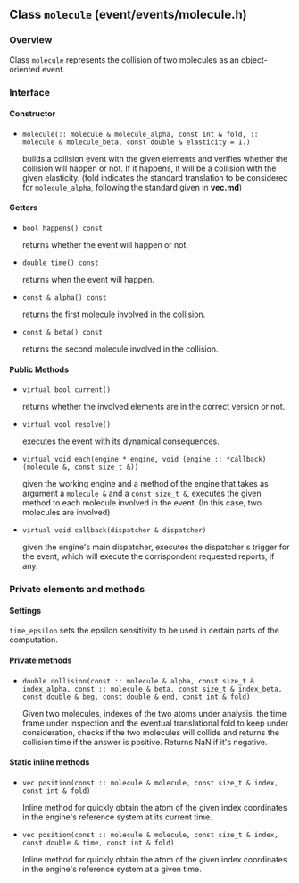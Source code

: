 ## Class `molecule` (event/events/molecule.h)

### Overview

Class `molecule` represents the collision of two molecules as an object-oriented event.

### Interface

#### Constructor

  * `molecule(:: molecule & molecule_alpha, const int & fold, :: molecule & molecule_beta, const double & elasticity = 1.)`

    builds a collision event with the given elements and verifies whether the collision will happen or not. If it happens, it will be a collision with the given elasticity. (fold indicates the standard translation to be considered for `molecule_alpha`, following the standard given in **vec.md**)

#### Getters

  * `bool happens() const`

    returns whether the event will happen or not.

  * `double time() const`

    returns when the event will happen.

  * `const & alpha() const`

    returns the first molecule involved in the collision.

  * `const & beta() const`

    returns the second molecule involved in the collision.

#### Public Methods

  * `virtual bool current()`

    returns whether the involved elements are in the correct version or not.

  * `virtual vool resolve()`

    executes the event with its dynamical consequences.

  * `virtual void each(engine * engine, void (engine :: *callback)(molecule &, const size_t &))`

    given the working engine and a method of the engine that takes as argument a `molecule &` and a `const size_t &`, executes the given method to each molecule involved in the event. (In this case, two molecules are involved)

  * `virtual void callback(dispatcher & dispatcher)`

    given the engine's main dispatcher, executes the dispatcher's trigger for the event, which will execute the corrispondent requested reports, if any.


### Private elements and methods

#### Settings

`time_epsilon` sets the epsilon sensitivity to be used in certain parts of the computation.

#### Private methods

* `double collision(const :: molecule & alpha, const size_t & index_alpha, const :: molecule & beta, const size_t & index_beta, const double & beg, const double & end, const int & fold)`

  Given two molecules, indexes of the two atoms under analysis, the time frame under inspection and the eventual translational fold to keep under consideration, checks if the two molecules will collide and returns the collision time if the answer is positive. Returns NaN if it's negative.

#### Static inline methods

* `vec position(const :: molecule & molecule, const size_t & index, const int & fold)`
  
  Inline method for quickly obtain the atom of the given index coordinates in the engine's reference system at its current time.

* `vec position(const :: molecule & molecule, const size_t & index, const double & time, const int & fold)`

  Inline method for quickly obtain the atom of the given index coordinates in the engine's reference system at a given time.